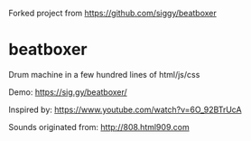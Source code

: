 Forked project from https://github.com/siggy/beatboxer
# beatboxer

Drum machine in a few hundred lines of html/js/css

Demo: https://sig.gy/beatboxer/

Inspired by: https://www.youtube.com/watch?v=6O_92BTrUcA

Sounds originated from: http://808.html909.com

